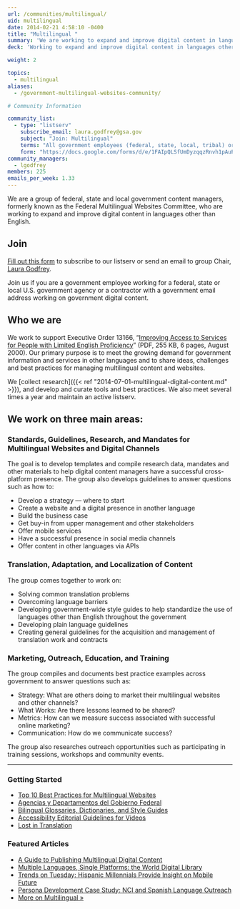 ```yaml
---
url: /communities/multilingual/
uid: multilingual
date: 2014-02-21 4:58:10 -0400
title: "Multilingual "
summary: 'We are working to expand and improve digital content in languages other than English.'
deck: 'Working to expand and improve digital content in languages other than English.'

weight: 2

topics:
  - multilingual
aliases:
  - /government-multilingual-websites-community/

# Community Information

community_list:
  - type: "listserv"
    subscribe_email: laura.godfrey@gsa.gov
    subject: "Join: Multilingual"
    terms: "All government employees (federal, state, local, tribal) or contractors with a .gov or .mil email address are eligible to join."
    form: "https://docs.google.com/forms/d/e/1FAIpQLSfUmDyzqqzRnvh1pAuPzZsYg-3BIwT7H6xVt-c7r4eHfjum_A/viewform?formkey=dHI0aTEwWXh2NURMR0gzR3ozVlJ2T2c6MQ"
community_managers:
  - lgodfrey
members: 225
emails_per_week: 1.33
---
```


We are a group of federal, state and local government content managers, formerly known as the Federal Multilingual Websites Committee, who are working to expand and improve digital content in languages other than English.

## Join

[Fill out this form](https://docs.google.com/spreadsheet/viewform?formkey=dHI0aTEwWXh2NURMR0gzR3ozVlJ2T2c6MQ) to subscribe to our listserv or send an email to group Chair, [Laura Godfrey](mailto:laura.godfrey@gsa.gov).

Join us if you are a government employee working for a federal, state or local U.S. government agency or a contractor with a government email address working on government digital content.

## Who we are

We work to support Executive Order 13166, “[Improving Access to Services for People with Limited English Proficiency](http://www.justice.gov/crt/about/cor/Pubs/eolep.pdf)” (PDF, 255 KB, 6 pages, August 2000). Our primary purpose is to meet the growing demand for government information and services in other languages and to share ideas, challenges and best practices for managing multilingual content and websites.

We [collect research]({{< ref "2014-07-01-multilingual-digital-content.md" >}}), and develop and curate tools and best practices. We also meet several times a year and maintain an active listserv.



## We work on three main areas:

### Standards, Guidelines, Research, and Mandates for Multilingual Websites and Digital Channels

The goal is to develop templates and compile research data, mandates and other materials to help digital content managers have a successful cross-platform presence. The group also develops guidelines to answer questions such as how to:

  * Develop a strategy — where to start
  * Create a website and a digital presence in another language
  * Build the business case
  * Get buy-in from upper management and other stakeholders
  * Offer mobile services
  * Have a successful presence in social media channels
  * Offer content in other languages via APIs

### Translation, Adaptation, and Localization of Content

The group comes together to work on:

  * Solving common translation problems
  * Overcoming language barriers
  * Developing government-wide style guides to help standardize the use of languages other than English throughout the government
  * Developing plain language guidelines
  * Creating general guidelines for the acquisition and management of translation work and contracts

### Marketing, Outreach, Education, and Training

The group compiles and documents best practice examples across government to answer questions such as:

  * Strategy: What are others doing to market their multilingual websites and other channels?
  * What Works: Are there lessons learned to be shared?
  * Metrics: How can we measure success associated with successful online marketing?
  * Communication: How do we communicate success?

The group also researches outreach opportunities such as participating in training sessions, workshops and community events.

---

### Getting Started
- [Top 10 Best Practices for Multilingual Websites](https://www.digitalgov.gov/resources/top-10-best-practices-for-multilingual-websites/)
- [Agencias y Departamentos del Gobierno Federal](https://gobierno.usa.gov/agencias-federales/a)
- [Bilingual Glossaries, Dictionaries, and Style Guides](https://www.digitalgov.gov/resources/bilingual-glossaries-dictionaries-style-guides/)
- [Accessibility Editorial Guidelines for Videos](https://www.digitalgov.gov/2012/08/01/accessibility-editorial-guidelines-for-youtube/)
- [Lost in Translation](https://www.digitalgov.gov/2012/10/01/automated-translation-good-solution-or-not/)

### Featured Articles
- [A Guide to Publishing Multilingual Digital Content](https://www.digitalgov.gov/2014/07/01/multilingual-digital-content/)
- [Multiple Languages, Single Platforms: the World Digital Library](https://www.digitalgov.gov/2015/04/09/multiple-languages-single-platforms-the-world-digital-library/)
- [Trends on Tuesday: Hispanic Millennials Provide Insight on Mobile Future](https://www.digitalgov.gov/2014/05/27/trends-on-tuesday-hispanic-millennials-provide-insight-on-mobile-future/)
- [Persona Development Case Study: NCI and Spanish Language Outreach](https://www.digitalgov.gov/2015/03/02/persona-development-case-study-nci-and-spanish-language-outreach/)
- [More on Multilingual »](https://www.digitalgov.gov/tag/multilingual/)
